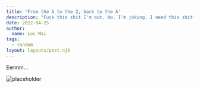 ```yaml
---
title: 'From the A to the Z, back to the A'
description: "Fuck this shit I'm out. No, I'm joking. I need this shit"
date: 2022-04-25
author:
  name: Loc Mai
tags:
  - random
layout: layouts/post.njk
---
```


Eermm...

![placeholder](https://imagedelivery.net/34xh1sPWPAwO1lv63pW2Eg/0498c712-c73e-4f4c-724d-83ee55782500/public)
